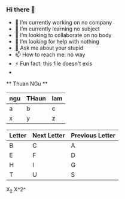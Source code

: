 ### Hi there 👋
- 🔭 I’m currently working on no company
- 🌱 I’m currently learning no subject
- 👯 I’m looking to collaborate on no body
- 🤔 I’m looking for help with nothing
- 💬 Ask me about your stupid
- 📫 How to reach me: no way
- ⚡ Fun fact: this file doesn't exis
- 
** Thuan NGu **

| ngu | THaun | lam |
|:--- | :---- | :-- |
|a|b|c|
|x|y|z|

| Letter | Next Letter | Previous Letter | 
| :----- | :---------- | :-------------- | 
| B      | C           | A               | 
| E      | F           | D               | 
| H      | I           | G               | 
| T      | U           | S               |


X<sub>2</sub>
X^2^
